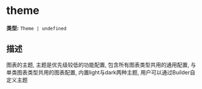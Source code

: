 # theme

**类型:** `Theme | undefined`

## 描述
图表的主题, 主题是优先级较低的功能配置, 包含所有图表类型共用的通用配置, 与单类图表类型共用的图表配置, 内置light与dark两种主题, 用户可以通过Builder自定义主题